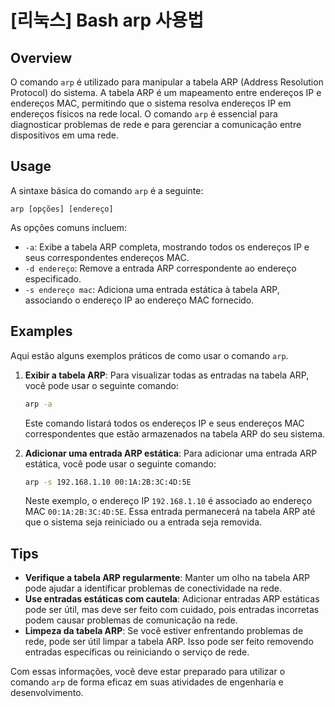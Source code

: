 # [리눅스] Bash arp 사용법

## Overview
O comando `arp` é utilizado para manipular a tabela ARP (Address Resolution Protocol) do sistema. A tabela ARP é um mapeamento entre endereços IP e endereços MAC, permitindo que o sistema resolva endereços IP em endereços físicos na rede local. O comando `arp` é essencial para diagnosticar problemas de rede e para gerenciar a comunicação entre dispositivos em uma rede.

## Usage
A sintaxe básica do comando `arp` é a seguinte:

```
arp [opções] [endereço]
```

As opções comuns incluem:

- `-a`: Exibe a tabela ARP completa, mostrando todos os endereços IP e seus correspondentes endereços MAC.
- `-d endereço`: Remove a entrada ARP correspondente ao endereço especificado.
- `-s endereço mac`: Adiciona uma entrada estática à tabela ARP, associando o endereço IP ao endereço MAC fornecido.

## Examples
Aqui estão alguns exemplos práticos de como usar o comando `arp`.

1. **Exibir a tabela ARP**:
   Para visualizar todas as entradas na tabela ARP, você pode usar o seguinte comando:

   ```bash
   arp -a
   ```

   Este comando listará todos os endereços IP e seus endereços MAC correspondentes que estão armazenados na tabela ARP do seu sistema.

2. **Adicionar uma entrada ARP estática**:
   Para adicionar uma entrada ARP estática, você pode usar o seguinte comando:

   ```bash
   arp -s 192.168.1.10 00:1A:2B:3C:4D:5E
   ```

   Neste exemplo, o endereço IP `192.168.1.10` é associado ao endereço MAC `00:1A:2B:3C:4D:5E`. Essa entrada permanecerá na tabela ARP até que o sistema seja reiniciado ou a entrada seja removida.

## Tips
- **Verifique a tabela ARP regularmente**: Manter um olho na tabela ARP pode ajudar a identificar problemas de conectividade na rede.
- **Use entradas estáticas com cautela**: Adicionar entradas ARP estáticas pode ser útil, mas deve ser feito com cuidado, pois entradas incorretas podem causar problemas de comunicação na rede.
- **Limpeza da tabela ARP**: Se você estiver enfrentando problemas de rede, pode ser útil limpar a tabela ARP. Isso pode ser feito removendo entradas específicas ou reiniciando o serviço de rede.

Com essas informações, você deve estar preparado para utilizar o comando `arp` de forma eficaz em suas atividades de engenharia e desenvolvimento.